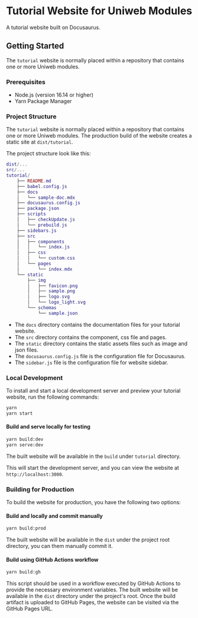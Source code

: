 # Tutorial Website for Uniweb Modules

A tutorial website built on Docusaurus.

## Getting Started

The `tutorial` website is normally placed within a repository that contains
one or more Uniweb modules.

### Prerequisites

- Node.js (version 16.14 or higher)
- Yarn Package Manager

### Project Structure

The `tutorial` website is normally placed within a repository that contains
one or more Uniweb modules. The production build of the website creates a
static site at `dist/tutorial`.

The project structure look like this:

```lua
dist/...
src/...
tutorial/
    ├── README.md
    ├── babel.config.js
    ├── docs
    │   └── sample-doc.mdx
    ├── docusaurus.config.js
    ├── package.json
    ├── scripts
    │   ├── checkUpdate.js
    │   └── prebuild.js
    ├── sidebars.js
    ├── src
    │   ├── components
    │   │   └── index.js
    │   ├── css
    │   │   └── custom.css
    │   └── pages
    │       └── index.mdx
    └── static
        ├── img
        │   ├── favicon.png
        │   ├── sample.png
        │   ├── logo.svg
        │   └── logo_light.svg
        └── schemas
            └── sample.json
```
- The `docs` directory contains the documentation files for your tutorial website.
- The `src` directory contains the component, css file and pages.
- The `static` directory contains the static assets files such as image and json files.
- The `docusaurus.config.js` file is the configuration file for Docusaurus.
- The `sidebar.js` file is the configuration file for website sidebar.

### Local Development

To install and start a local development server and preview your tutorial website, run the following commands:

```bash
yarn
yarn start
```

#### Build and serve locally for testing

```bash
yarn build:dev
yarn serve:dev
```

The built website will be available in the `build` under `tutorial` directory.

This will start the development server, and you can view the website at `http://localhost:3000`.

### Building for Production

To build the website for production, you have the following two options:

#### Build and locally and commit manually

```bash
yarn build:prod
```

The built website will be available in the `dist` under the project root directory, you can them manually commit it.

#### Build using GitHub Actions workflow

```bash
yarn build:gh
```

This script should be used in a workflow executed by GitHub Actions to provide the necessary environment variables. The built website will be available in the `dist` directory under the project's root. Once the build artifact is uploaded to GitHub Pages, the website can be visited via the GitHub Pages URL.

